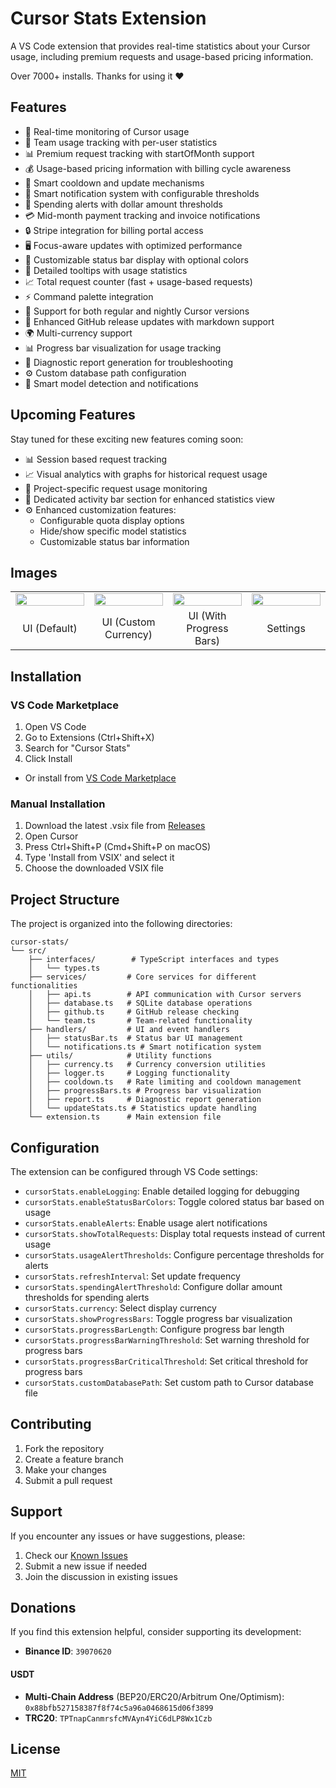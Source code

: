 # Cursor Stats Extension

A VS Code extension that provides real-time statistics about your Cursor usage, including premium requests and usage-based pricing information.

Over 7000+ installs. Thanks for using it ❤

## Features

- 🚀 Real-time monitoring of Cursor usage
- 👥 Team usage tracking with per-user statistics
- 📊 Premium request tracking with startOfMonth support
- 💰 Usage-based pricing information with billing cycle awareness
- 🔄 Smart cooldown and update mechanisms
- 🔔 Smart notification system with configurable thresholds
- 💸 Spending alerts with dollar amount thresholds
- 💳 Mid-month payment tracking and invoice notifications
- 🔒 Stripe integration for billing portal access
- 🖥️ Focus-aware updates with optimized performance
- 🎨 Customizable status bar display with optional colors
- 📝 Detailed tooltips with usage statistics
- 📈 Total request counter (fast + usage-based requests)
- ⚡ Command palette integration
- 🌙 Support for both regular and nightly Cursor versions
- 🔄 Enhanced GitHub release updates with markdown support
- 🌍 Multi-currency support
- 📊 Progress bar visualization for usage tracking
- 📝 Diagnostic report generation for troubleshooting
- ⚙️ Custom database path configuration
- 🔄 Smart model detection and notifications

## Upcoming Features

Stay tuned for these exciting new features coming soon:

- 📊 Session based request tracking
- 📈 Visual analytics with graphs for historical request usage
- 🎯 Project-specific request usage monitoring
- 🎨 Dedicated activity bar section for enhanced statistics view
- ⚙️ Enhanced customization features:
  - Configurable quota display options
  - Hide/show specific model statistics
  - Customizable status bar information

## Images

<table>
<tr>
<td width="25%"><img src="https://github.com/user-attachments/assets/e38f8b63-1c05-4450-910d-f69eb5e51edc" width="100%"/></td>
<td width="25%"><img src="https://github.com/user-attachments/assets/27f344d2-a3f7-4c13-98f2-20fdbb315430" width="100%"/></td>
<td width="25%"><img src="https://github.com/user-attachments/assets/8ab6a112-3183-4d39-92c0-0bdb79c7d621" width="100%"/></td>
<td width="25%"><img src="https://github.com/user-attachments/assets/64a88004-96e6-4c24-83cd-bddfb1b7c969" width="100%"/></td>
</tr>
<tr>
<td align="center"> UI (Default)</td>
<td align="center"> UI (Custom Currency)</td>
<td align="center"> UI (With Progress Bars)</td>
<td align="center"> Settings </td>
</tr>
</table>

## Installation

### VS Code Marketplace

1. Open VS Code
2. Go to Extensions (Ctrl+Shift+X)
3. Search for "Cursor Stats"
4. Click Install

- Or install from [VS Code Marketplace](https://marketplace.visualstudio.com/items?itemName=Dwtexe.cursor-stats)

### Manual Installation

1. Download the latest .vsix file from [Releases](https://github.com/Dwtexe/cursor-stats/releases)
2. Open Cursor
3. Press Ctrl+Shift+P (Cmd+Shift+P on macOS)
4. Type 'Install from VSIX' and select it
5. Choose the downloaded VSIX file

## Project Structure

The project is organized into the following directories:

```
cursor-stats/
└── src/
    ├── interfaces/        # TypeScript interfaces and types
    │   └── types.ts
    ├── services/         # Core services for different functionalities
    │   ├── api.ts        # API communication with Cursor servers
    │   ├── database.ts   # SQLite database operations
    │   ├── github.ts     # GitHub release checking
    │   └── team.ts       # Team-related functionality
    ├── handlers/         # UI and event handlers
    │   ├── statusBar.ts  # Status bar UI management
    │   └── notifications.ts # Smart notification system
    ├── utils/            # Utility functions
    │   ├── currency.ts   # Currency conversion utilities
    │   ├── logger.ts     # Logging functionality
    │   ├── cooldown.ts   # Rate limiting and cooldown management
    │   ├── progressBars.ts # Progress bar visualization
    │   ├── report.ts     # Diagnostic report generation
    │   └── updateStats.ts # Statistics update handling
    └── extension.ts      # Main extension file
```

## Configuration

The extension can be configured through VS Code settings:

- `cursorStats.enableLogging`: Enable detailed logging for debugging
- `cursorStats.enableStatusBarColors`: Toggle colored status bar based on usage
- `cursorStats.enableAlerts`: Enable usage alert notifications
- `cursorStats.showTotalRequests`: Display total requests instead of current usage
- `cursorStats.usageAlertThresholds`: Configure percentage thresholds for alerts
- `cursorStats.refreshInterval`: Set update frequency
- `cursorStats.spendingAlertThreshold`: Configure dollar amount thresholds for spending alerts
- `cursorStats.currency`: Select display currency
- `cursorStats.showProgressBars`: Toggle progress bar visualization
- `cursorStats.progressBarLength`: Configure progress bar length
- `cursorStats.progressBarWarningThreshold`: Set warning threshold for progress bars
- `cursorStats.progressBarCriticalThreshold`: Set critical threshold for progress bars
- `cursorStats.customDatabasePath`: Set custom path to Cursor database file

## Contributing

1. Fork the repository
2. Create a feature branch
3. Make your changes
4. Submit a pull request

## Support

If you encounter any issues or have suggestions, please:
1. Check our [Known Issues](https://github.com/Dwtexe/cursor-stats/issues)
2. Submit a new issue if needed
3. Join the discussion in existing issues

## Donations
If you find this extension helpful, consider supporting its development:

- **Binance ID**: `39070620`

#### USDT
- **Multi-Chain Address** (BEP20/ERC20/Arbitrum One/Optimism):
  `0x88bfb527158387f8f74c5a96a0468615d06f3899`
- **TRC20**:
  `TPTnapCanmrsfcMVAyn4YiC6dLP8Wx1Czb`

## License

[MIT](LICENSE)
